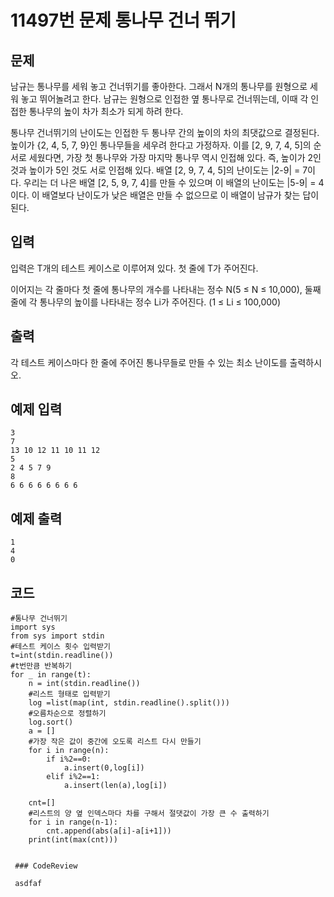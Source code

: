 # 11497번 문제 통나무 건너 뛰기
## 문제
남규는 통나무를 세워 놓고 건너뛰기를 좋아한다. 그래서 N개의 통나무를 원형으로 세워 놓고 뛰어놀려고 한다. 남규는 원형으로 인접한 옆 통나무로 건너뛰는데, 이때 각 인접한 통나무의 높이 차가 최소가 되게 하려 한다.



통나무 건너뛰기의 난이도는 인접한 두 통나무 간의 높이의 차의 최댓값으로 결정된다. 높이가 {2, 4, 5, 7, 9}인 통나무들을 세우려 한다고 가정하자. 이를 [2, 9, 7, 4, 5]의 순서로 세웠다면, 가장 첫 통나무와 가장 마지막 통나무 역시 인접해 있다. 즉, 높이가 2인 것과 높이가 5인 것도 서로 인접해 있다. 배열 [2, 9, 7, 4, 5]의 난이도는 |2-9| = 7이다. 우리는 더 나은 배열 [2, 5, 9, 7, 4]를 만들 수 있으며 이 배열의 난이도는 |5-9| = 4이다. 이 배열보다 난이도가 낮은 배열은 만들 수 없으므로 이 배열이 남규가 찾는 답이 된다.

## 입력
입력은 T개의 테스트 케이스로 이루어져 있다. 첫 줄에 T가 주어진다.

이어지는 각 줄마다 첫 줄에 통나무의 개수를 나타내는 정수 N(5 ≤ N ≤ 10,000), 둘째 줄에 각 통나무의 높이를 나타내는 정수 Li가 주어진다. (1 ≤ Li ≤ 100,000)

## 출력
각 테스트 케이스마다 한 줄에 주어진 통나무들로 만들 수 있는 최소 난이도를 출력하시오.

## 예제 입력
``` 
3
7
13 10 12 11 10 11 12
5
2 4 5 7 9
8
6 6 6 6 6 6 6 6
```

## 예제 출력
```
1
4
0
```

## 코드
```
#통나무 건너뛰기
import sys
from sys import stdin
#테스트 케이스 횟수 입력받기
t=int(stdin.readline())
#t번만큼 반복하기
for _ in range(t):
    n = int(stdin.readline())
    #리스트 형태로 입력받기
    log =list(map(int, stdin.readline().split()))
    #오름차순으로 정렬하기
    log.sort()
    a = []
    #가장 작은 값이 중간에 오도록 리스트 다시 만들기
    for i in range(n):
        if i%2==0:
            a.insert(0,log[i])
        elif i%2==1:
            a.insert(len(a),log[i])

    cnt=[]
    #리스트의 양 옆 인덱스마다 차를 구해서 절댓값이 가장 큰 수 출력하기
    for i in range(n-1):
        cnt.append(abs(a[i]-a[i+1]))
    print(int(max(cnt)))
 
 
 ### CodeReview
 
 asdfaf
    
    
    
